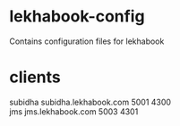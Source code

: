 # lekhabook-config
Contains configuration files for lekhabook

# clients
subidha       subidha.lekhabook.com         5001        4300 <br/>
jms           jms.lekhabook.com             5003        4301

